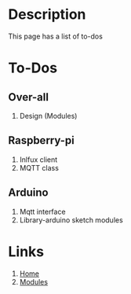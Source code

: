 # Description

This page has a list of to-dos
# To-Dos
## Over-all
1. Design (Modules)

## Raspberry-pi

1. Inlfux client
2. MQTT class

## Arduino

1. Mqtt interface
2. Library-arduino sketch modules

# Links
1. [Home](index.md)
2. [Modules](pi_modules.md)
